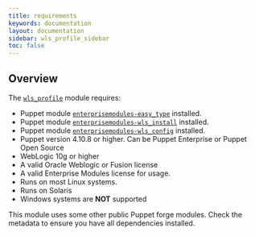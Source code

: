 ```yaml
---
title: requirements
keywords: documentation
layout: documentation
sidebar: wls_profile_sidebar
toc: false
---
```

## Overview

The [`wls_profile`](https://www.enterprisemodules.com/shop/products/puppet-wls_install-module) module requires:

- Puppet module [`enterprisemodules-easy_type`](https://forge.puppet.com/enterprisemodules/easy_type) installed.
- Puppet module [`enterprisemodules-wls_install`](https://forge.puppet.com/enterprisemodules/easy_type) installed.
- Puppet module [`enterprisemodules-wls_config`](https://forge.puppet.com/enterprisemodules/easy_type) installed.
- Puppet version 4.10.8 or higher. Can be Puppet Enterprise or Puppet Open Source
- WebLogic 10g or higher
- A valid Oracle Weblogic or Fusion license
- A valid Enterprise Modules license for usage.
- Runs on most Linux systems.
- Runs on Solaris
- Windows systems are **NOT** supported

This module uses some other public Puppet forge modules. Check the metadata to ensure you have all dependencies installed.





